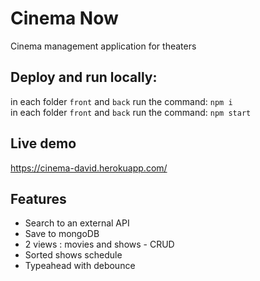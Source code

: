 # Cinema Now
Cinema management application for theaters

## Deploy and run locally:
in each folder `front` and `back` run the command: `npm i` \
in each folder `front` and `back` run the command: `npm start`

## Live demo
https://cinema-david.herokuapp.com/


## Features
 - Search to an external API
 - Save to mongoDB
 - 2 views : movies and shows - CRUD
 - Sorted shows schedule
 - Typeahead with debounce
